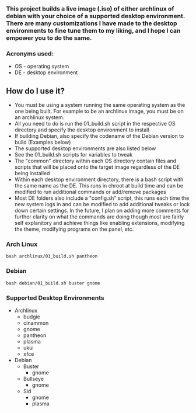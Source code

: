 ### This project builds a live image (.iso) of either archlinux of debian with your choice of a supported desktop environment. There are many customizations I have made to the desktop environments to fine tune them to my liking, and I hope I can empower you to do the same.

### Acronyms used:
  - OS - operating system
  - DE - desktop environment

## How do I use it?
- You must be using a system running the same operating system as the one being built. For example to be an archlinux image, you must be on an archlinux system.
- All you need to do is run the 01_build.sh script in the respective OS directory and specify the desktop environment to install
- If building Debian, also specify the codename of the Debian version to build (Examples below)
- The supported desktop environments are also listed below
- See the 01_build.sh scripts for variables to tweak
- The "common" directory within each OS directory contain files and scripts that will be placed onto the target image regardless of the DE being installed
- Within each desktop environment directory, there is a bash script with the same name as the DE. This runs in chroot at build time and can be modified to run additional commands or add/remove packages
- Most DE folders also include a "config.sh" script, this runs each time the new system logs in and can be modified to add additional tweaks or lock down certain settings. In the future, I plan on adding more comments for further clarity on what the commands are doing though most are fairly self explanitory and achieve things like enabling extensions, modifying the theme, modifying programs on the panel, etc.

### Arch Linux
```
bash archlinux/01_build.sh pantheon
```

### Debian
```
bash debian/01_build.sh buster gnome
```

### Supported Desktop Environments
- Archlinux
  - budgie
  - cinammon
  - gnome
  - pantheon
  - plasma
  - ukui
  - xfce
- Debian
  - Buster
    - gnome
  - Bullseye
    - gnome
  - Sid
    - gnome
    - plasma